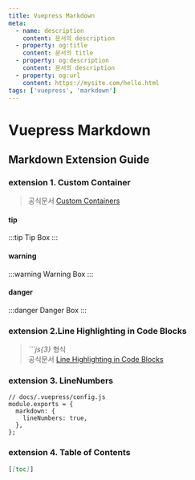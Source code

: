 ```yaml
---
title: Vuepress Markdown
meta:
  - name: description
    content: 문서의 description
  - property: og:title
    content: 문서의 title
  - property: og:description
    content: 문서의 description
  - property: og:url
    content: https://mysite.com/hello.html
tags: ['vuepress', 'markdown']
---
```


# Vuepress Markdown

## Markdown Extension Guide

### extension 1. Custom Container

> 공식문서 [Custom Containers](https://vuepress.vuejs.org/guide/markdown.html#line-highlighting-in-code-blocks)

#### tip

:::tip
Tip Box
:::

#### warning

:::warning
Warning Box
:::

#### danger

:::danger
Danger Box
:::

### extension 2.Line Highlighting in Code Blocks

> _```js{3}_ 형식  
> 공식문서 [Line Highlighting in Code Blocks](https://vuepress.vuejs.org/guide/markdown.html#line-highlighting-in-code-blocks)

### extension 3. LineNumbers

```js{3}
// docs/.vuepress/config.js
module.exports = {
  markdown: {
    lineNumbers: true,
  },
};
```

### extension 4. Table of Contents

```md
[[toc]]
```

<TagLinks />
